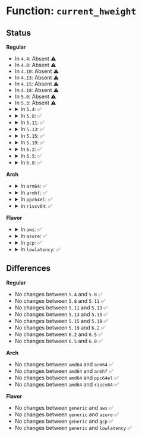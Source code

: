 # Function: <code>current_hweight</code>

## Status
<b>Regular</b>
<ul>
<li>
In <code>4.4</code>: Absent ⚠️
</li>
<li>
In <code>4.8</code>: Absent ⚠️
</li>
<li>
In <code>4.10</code>: Absent ⚠️
</li>
<li>
In <code>4.13</code>: Absent ⚠️
</li>
<li>
In <code>4.15</code>: Absent ⚠️
</li>
<li>
In <code>4.18</code>: Absent ⚠️
</li>
<li>
In <code>5.0</code>: Absent ⚠️
</li>
<li>
In <code>5.3</code>: Absent ⚠️
</li>
<li>
<details>
<summary>In <code>5.4</code>: ✅</summary>

```c
void current_hweight(struct ioc_gq *iocg, u32 *hw_activep, u32 *hw_inusep);
```

**Collision:** Unique Static

**Inline:** No

**Transformation:** False

**Instances:**

```
In block/blk-iocost.c (ffffffff8150f730)
Location: block/blk-iocost.c:957
Inline: False
Direct callers:
  - block/blk-iocost.c:ioc_rqos_merge
  - block/blk-iocost.c:ioc_rqos_throttle
  - block/blk-iocost.c:ioc_rqos_throttle
  - block/blk-iocost.c:ioc_timer_fn
  - block/blk-iocost.c:ioc_timer_fn
  - block/blk-iocost.c:iocg_kick_delay
  - block/blk-iocost.c:iocg_kick_waitq
```
**Symbols:**

```
ffffffff8150f730-ffffffff8150f833: current_hweight (STB_LOCAL)
```
</details>
</li>
<li>
<details>
<summary>In <code>5.8</code>: ✅</summary>

```c
void current_hweight(struct ioc_gq *iocg, u32 *hw_activep, u32 *hw_inusep);
```

**Collision:** Unique Static

**Inline:** No

**Transformation:** False

**Instances:**

```
In block/blk-iocost.c (ffffffff81570830)
Location: block/blk-iocost.c:955
Inline: False
Direct callers:
  - block/blk-iocost.c:ioc_rqos_merge
  - block/blk-iocost.c:ioc_rqos_throttle
  - block/blk-iocost.c:ioc_rqos_throttle
  - block/blk-iocost.c:ioc_timer_fn
  - block/blk-iocost.c:ioc_timer_fn
  - block/blk-iocost.c:iocg_kick_delay
  - block/blk-iocost.c:iocg_kick_waitq
```
**Symbols:**

```
ffffffff81570830-ffffffff81570938: current_hweight (STB_LOCAL)
```
</details>
</li>
<li>
<details>
<summary>In <code>5.11</code>: ✅</summary>

```c
void current_hweight(struct ioc_gq *iocg, u32 *hw_activep, u32 *hw_inusep);
```

**Collision:** Unique Static

**Inline:** No

**Transformation:** False

**Instances:**

```
In block/blk-iocost.c (ffffffff8158ba10)
Location: block/blk-iocost.c:1140
Inline: False
Direct callers:
  - block/blk-iocost.c:adjust_inuse_and_calc_cost
  - block/blk-iocost.c:adjust_inuse_and_calc_cost
  - block/blk-iocost.c:ioc_timer_fn
  - block/blk-iocost.c:ioc_timer_fn
  - block/blk-iocost.c:ioc_check_iocgs
  - block/blk-iocost.c:transfer_surpluses
  - block/blk-iocost.c:iocg_kick_waitq
  - block/blk-iocost.c:iocg_kick_waitq
  - block/blk-iocost.c:iocg_kick_delay
```
**Symbols:**

```
ffffffff8158ba10-ffffffff8158bb2d: current_hweight (STB_LOCAL)
```
</details>
</li>
<li>
<details>
<summary>In <code>5.13</code>: ✅</summary>

```c
void current_hweight(struct ioc_gq *iocg, u32 *hw_activep, u32 *hw_inusep);
```

**Collision:** Unique Static

**Inline:** No

**Transformation:** False

**Instances:**

```
In block/blk-iocost.c (ffffffff815928d0)
Location: block/blk-iocost.c:1146
Inline: False
Direct callers:
  - block/blk-iocost.c:adjust_inuse_and_calc_cost
  - block/blk-iocost.c:adjust_inuse_and_calc_cost
  - block/blk-iocost.c:ioc_timer_fn
  - block/blk-iocost.c:ioc_timer_fn
  - block/blk-iocost.c:ioc_check_iocgs
  - block/blk-iocost.c:transfer_surpluses
  - block/blk-iocost.c:iocg_kick_waitq
  - block/blk-iocost.c:iocg_kick_waitq
  - block/blk-iocost.c:iocg_kick_delay
```
**Symbols:**

```
ffffffff815928d0-ffffffff815929eb: current_hweight (STB_LOCAL)
```
</details>
</li>
<li>
<details>
<summary>In <code>5.15</code>: ✅</summary>

```c
void current_hweight(struct ioc_gq *iocg, u32 *hw_activep, u32 *hw_inusep);
```

**Collision:** Unique Static

**Inline:** No

**Transformation:** False

**Instances:**

```
In block/blk-iocost.c (ffffffff815f9c50)
Location: block/blk-iocost.c:1146
Inline: False
Direct callers:
  - block/blk-iocost.c:adjust_inuse_and_calc_cost
  - block/blk-iocost.c:adjust_inuse_and_calc_cost
  - block/blk-iocost.c:ioc_timer_fn
  - block/blk-iocost.c:ioc_timer_fn
  - block/blk-iocost.c:ioc_check_iocgs
  - block/blk-iocost.c:transfer_surpluses
  - block/blk-iocost.c:iocg_kick_waitq
  - block/blk-iocost.c:iocg_kick_waitq
  - block/blk-iocost.c:iocg_kick_delay
```
**Symbols:**

```
ffffffff815f9c50-ffffffff815f9d6b: current_hweight (STB_LOCAL)
```
</details>
</li>
<li>
<details>
<summary>In <code>5.19</code>: ✅</summary>

```c
void current_hweight(struct ioc_gq *iocg, u32 *hw_activep, u32 *hw_inusep);
```

**Collision:** Unique Static

**Inline:** No

**Transformation:** False

**Instances:**

```
In block/blk-iocost.c (ffffffff816abde0)
Location: block/blk-iocost.c:1145
Inline: False
Direct callers:
  - block/blk-iocost.c:adjust_inuse_and_calc_cost
  - block/blk-iocost.c:adjust_inuse_and_calc_cost
  - block/blk-iocost.c:ioc_timer_fn
  - block/blk-iocost.c:ioc_timer_fn
  - block/blk-iocost.c:ioc_check_iocgs
  - block/blk-iocost.c:transfer_surpluses
  - block/blk-iocost.c:iocg_kick_waitq
  - block/blk-iocost.c:iocg_kick_waitq
  - block/blk-iocost.c:iocg_kick_delay
```
**Symbols:**

```
ffffffff816abde0-ffffffff816abf0a: current_hweight (STB_LOCAL)
```
</details>
</li>
<li>
<details>
<summary>In <code>6.2</code>: ✅</summary>

```c
void current_hweight(struct ioc_gq *iocg, u32 *hw_activep, u32 *hw_inusep);
```

**Collision:** Unique Static

**Inline:** No

**Transformation:** False

**Instances:**

```
In block/blk-iocost.c (ffffffff8176a7e0)
Location: block/blk-iocost.c:1150
Inline: False
Direct callers:
  - block/blk-iocost.c:adjust_inuse_and_calc_cost
  - block/blk-iocost.c:adjust_inuse_and_calc_cost
  - block/blk-iocost.c:ioc_timer_fn
  - block/blk-iocost.c:ioc_timer_fn
  - block/blk-iocost.c:ioc_check_iocgs
  - block/blk-iocost.c:transfer_surpluses
  - block/blk-iocost.c:iocg_kick_waitq
  - block/blk-iocost.c:iocg_kick_waitq
  - block/blk-iocost.c:iocg_kick_delay
```
**Symbols:**

```
ffffffff8176a7e0-ffffffff8176a90a: current_hweight (STB_LOCAL)
```
</details>
</li>
<li>
<details>
<summary>In <code>6.5</code>: ✅</summary>

```c
void current_hweight(struct ioc_gq *iocg, u32 *hw_activep, u32 *hw_inusep);
```

**Collision:** Unique Static

**Inline:** No

**Transformation:** False

**Instances:**

```
In block/blk-iocost.c (ffffffff817a98e0)
Location: block/blk-iocost.c:1166
Inline: False
Direct callers:
  - block/blk-iocost.c:adjust_inuse_and_calc_cost
  - block/blk-iocost.c:adjust_inuse_and_calc_cost
  - block/blk-iocost.c:ioc_timer_fn
  - block/blk-iocost.c:ioc_timer_fn
  - block/blk-iocost.c:ioc_check_iocgs
  - block/blk-iocost.c:transfer_surpluses
  - block/blk-iocost.c:iocg_kick_waitq
  - block/blk-iocost.c:iocg_kick_waitq
  - block/blk-iocost.c:iocg_kick_delay
```
**Symbols:**

```
ffffffff817a98e0-ffffffff817a9a0a: current_hweight (STB_LOCAL)
```
</details>
</li>
<li>
<details>
<summary>In <code>6.8</code>: ✅</summary>

```c
void current_hweight(struct ioc_gq *iocg, u32 *hw_activep, u32 *hw_inusep);
```

**Collision:** Unique Static

**Inline:** No

**Transformation:** False

**Instances:**

```
In block/blk-iocost.c (ffffffff817ed6a0)
Location: block/blk-iocost.c:1166
Inline: False
Direct callers:
  - block/blk-iocost.c:adjust_inuse_and_calc_cost
  - block/blk-iocost.c:adjust_inuse_and_calc_cost
  - block/blk-iocost.c:ioc_timer_fn
  - block/blk-iocost.c:ioc_timer_fn
  - block/blk-iocost.c:ioc_check_iocgs
  - block/blk-iocost.c:transfer_surpluses
  - block/blk-iocost.c:iocg_kick_waitq
  - block/blk-iocost.c:iocg_kick_waitq
  - block/blk-iocost.c:iocg_kick_delay
```
**Symbols:**

```
ffffffff817ed6a0-ffffffff817ed7ca: current_hweight (STB_LOCAL)
```
</details>
</li>
</ul>
<b>Arch</b>
<ul>
<li>
<details>
<summary>In <code>arm64</code>: ✅</summary>

```c
void current_hweight(struct ioc_gq *iocg, u32 *hw_activep, u32 *hw_inusep);
```

**Collision:** Unique Static

**Inline:** No

**Transformation:** False

**Instances:**

```
In block/blk-iocost.c (ffff8000106134a0)
Location: block/blk-iocost.c:957
Inline: False
Direct callers:
  - block/blk-iocost.c:ioc_rqos_merge
  - block/blk-iocost.c:ioc_rqos_throttle
  - block/blk-iocost.c:ioc_rqos_throttle
  - block/blk-iocost.c:ioc_timer_fn
  - block/blk-iocost.c:ioc_timer_fn
  - block/blk-iocost.c:iocg_kick_delay
  - block/blk-iocost.c:iocg_kick_waitq
```
**Symbols:**

```
ffff8000106134a0-ffff800010613598: current_hweight (STB_LOCAL)
```
</details>
</li>
<li>
<details>
<summary>In <code>armhf</code>: ✅</summary>

```c
void current_hweight(struct ioc_gq *iocg, u32 *hw_activep, u32 *hw_inusep);
```

**Collision:** Unique Static

**Inline:** No

**Transformation:** False

**Instances:**

```
In block/blk-iocost.c (c07bdbe8)
Location: block/blk-iocost.c:957
Inline: False
Direct callers:
  - block/blk-iocost.c:ioc_rqos_merge
  - block/blk-iocost.c:ioc_rqos_throttle
  - block/blk-iocost.c:ioc_rqos_throttle
  - block/blk-iocost.c:ioc_timer_fn
  - block/blk-iocost.c:ioc_timer_fn
  - block/blk-iocost.c:iocg_kick_delay
  - block/blk-iocost.c:iocg_kick_waitq
```
**Symbols:**

```
c07bdbe8-c07bdd14: current_hweight (STB_LOCAL)
```
</details>
</li>
<li>
<details>
<summary>In <code>ppc64el</code>: ✅</summary>

```c
void current_hweight(struct ioc_gq *iocg, u32 *hw_activep, u32 *hw_inusep);
```

**Collision:** Unique Static

**Inline:** No

**Transformation:** False

**Instances:**

```
In block/blk-iocost.c (c0000000007b1b10)
Location: block/blk-iocost.c:957
Inline: False
Direct callers:
  - block/blk-iocost.c:ioc_rqos_merge
  - block/blk-iocost.c:ioc_rqos_throttle
  - block/blk-iocost.c:ioc_rqos_throttle
  - block/blk-iocost.c:ioc_timer_fn
  - block/blk-iocost.c:ioc_timer_fn
  - block/blk-iocost.c:iocg_kick_delay
  - block/blk-iocost.c:iocg_kick_waitq
```
**Symbols:**

```
c0000000007b1b10-c0000000007b1cac: current_hweight (STB_LOCAL)
```
</details>
</li>
<li>
<details>
<summary>In <code>riscv64</code>: ✅</summary>

```c
void current_hweight(struct ioc_gq *iocg, u32 *hw_activep, u32 *hw_inusep);
```

**Collision:** Unique Static

**Inline:** No

**Transformation:** False

**Instances:**

```
In block/blk-iocost.c (ffffffe00044a8a0)
Location: block/blk-iocost.c:957
Inline: False
Direct callers:
  - block/blk-iocost.c:ioc_rqos_merge
  - block/blk-iocost.c:ioc_rqos_throttle
  - block/blk-iocost.c:ioc_rqos_throttle
  - block/blk-iocost.c:ioc_timer_fn
  - block/blk-iocost.c:ioc_timer_fn
  - block/blk-iocost.c:iocg_kick_delay
  - block/blk-iocost.c:iocg_kick_waitq
```
**Symbols:**

```
ffffffe00044a8a0-ffffffe00044a994: current_hweight (STB_LOCAL)
```
</details>
</li>
</ul>
<b>Flavor</b>
<ul>
<li>
<details>
<summary>In <code>aws</code>: ✅</summary>

```c
void current_hweight(struct ioc_gq *iocg, u32 *hw_activep, u32 *hw_inusep);
```

**Collision:** Unique Static

**Inline:** No

**Transformation:** False

**Instances:**

```
In block/blk-iocost.c (ffffffff81507d10)
Location: block/blk-iocost.c:957
Inline: False
Direct callers:
  - block/blk-iocost.c:ioc_rqos_merge
  - block/blk-iocost.c:ioc_rqos_throttle
  - block/blk-iocost.c:ioc_rqos_throttle
  - block/blk-iocost.c:ioc_timer_fn
  - block/blk-iocost.c:ioc_timer_fn
  - block/blk-iocost.c:iocg_kick_delay
  - block/blk-iocost.c:iocg_kick_waitq
```
**Symbols:**

```
ffffffff81507d10-ffffffff81507e13: current_hweight (STB_LOCAL)
```
</details>
</li>
<li>
<details>
<summary>In <code>azure</code>: ✅</summary>

```c
void current_hweight(struct ioc_gq *iocg, u32 *hw_activep, u32 *hw_inusep);
```

**Collision:** Unique Static

**Inline:** No

**Transformation:** False

**Instances:**

```
In block/blk-iocost.c (ffffffff814f81c0)
Location: block/blk-iocost.c:957
Inline: False
Direct callers:
  - block/blk-iocost.c:ioc_rqos_merge
  - block/blk-iocost.c:ioc_rqos_throttle
  - block/blk-iocost.c:ioc_rqos_throttle
  - block/blk-iocost.c:ioc_timer_fn
  - block/blk-iocost.c:ioc_timer_fn
  - block/blk-iocost.c:iocg_kick_delay
  - block/blk-iocost.c:iocg_kick_waitq
```
**Symbols:**

```
ffffffff814f81c0-ffffffff814f82c3: current_hweight (STB_LOCAL)
```
</details>
</li>
<li>
<details>
<summary>In <code>gcp</code>: ✅</summary>

```c
void current_hweight(struct ioc_gq *iocg, u32 *hw_activep, u32 *hw_inusep);
```

**Collision:** Unique Static

**Inline:** No

**Transformation:** False

**Instances:**

```
In block/blk-iocost.c (ffffffff81503da0)
Location: block/blk-iocost.c:957
Inline: False
Direct callers:
  - block/blk-iocost.c:ioc_rqos_merge
  - block/blk-iocost.c:ioc_rqos_throttle
  - block/blk-iocost.c:ioc_rqos_throttle
  - block/blk-iocost.c:ioc_timer_fn
  - block/blk-iocost.c:ioc_timer_fn
  - block/blk-iocost.c:iocg_kick_delay
  - block/blk-iocost.c:iocg_kick_waitq
```
**Symbols:**

```
ffffffff81503da0-ffffffff81503ea3: current_hweight (STB_LOCAL)
```
</details>
</li>
<li>
<details>
<summary>In <code>lowlatency</code>: ✅</summary>

```c
void current_hweight(struct ioc_gq *iocg, u32 *hw_activep, u32 *hw_inusep);
```

**Collision:** Unique Static

**Inline:** No

**Transformation:** False

**Instances:**

```
In block/blk-iocost.c (ffffffff8151d350)
Location: block/blk-iocost.c:957
Inline: False
Direct callers:
  - block/blk-iocost.c:ioc_rqos_merge
  - block/blk-iocost.c:ioc_rqos_throttle
  - block/blk-iocost.c:ioc_rqos_throttle
  - block/blk-iocost.c:ioc_timer_fn
  - block/blk-iocost.c:ioc_timer_fn
  - block/blk-iocost.c:iocg_kick_delay
  - block/blk-iocost.c:iocg_kick_waitq
```
**Symbols:**

```
ffffffff8151d350-ffffffff8151d453: current_hweight (STB_LOCAL)
```
</details>
</li>
</ul>

## Differences
<b>Regular</b>
<ul>
<li>
No changes between <code>5.4</code> and <code>5.8</code> ✅
</li>
<li>
No changes between <code>5.8</code> and <code>5.11</code> ✅
</li>
<li>
No changes between <code>5.11</code> and <code>5.13</code> ✅
</li>
<li>
No changes between <code>5.13</code> and <code>5.15</code> ✅
</li>
<li>
No changes between <code>5.15</code> and <code>5.19</code> ✅
</li>
<li>
No changes between <code>5.19</code> and <code>6.2</code> ✅
</li>
<li>
No changes between <code>6.2</code> and <code>6.5</code> ✅
</li>
<li>
No changes between <code>6.5</code> and <code>6.8</code> ✅
</li>
</ul>
<b>Arch</b>
<ul>
<li>
No changes between <code>amd64</code> and <code>arm64</code> ✅
</li>
<li>
No changes between <code>amd64</code> and <code>armhf</code> ✅
</li>
<li>
No changes between <code>amd64</code> and <code>ppc64el</code> ✅
</li>
<li>
No changes between <code>amd64</code> and <code>riscv64</code> ✅
</li>
</ul>
<b>Flavor</b>
<ul>
<li>
No changes between <code>generic</code> and <code>aws</code> ✅
</li>
<li>
No changes between <code>generic</code> and <code>azure</code> ✅
</li>
<li>
No changes between <code>generic</code> and <code>gcp</code> ✅
</li>
<li>
No changes between <code>generic</code> and <code>lowlatency</code> ✅
</li>
</ul>
